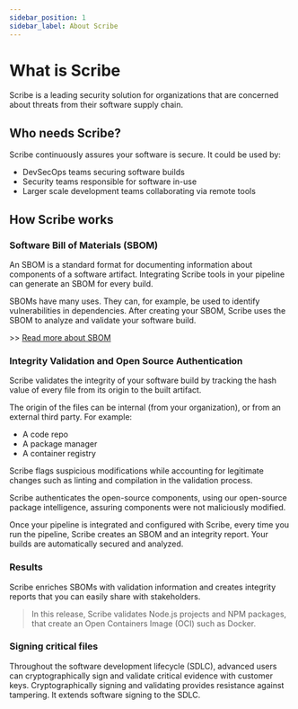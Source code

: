 ```yaml
---
sidebar_position: 1
sidebar_label: About Scribe
---
```

# What is Scribe

Scribe is a leading security solution for organizations that are concerned about threats from their software supply chain.

## Who needs Scribe? ##

Scribe continuously assures your software is secure. It could be used by:

- DevSecOps teams securing software builds
- Security teams responsible for software in-use
- Larger scale development teams collaborating via remote tools


## How Scribe works  

### Software Bill of Materials (SBOM) 

An SBOM is a standard format for documenting information about components of a software artifact.  Integrating Scribe tools in your pipeline can generate an SBOM for every build.

SBOMs have many uses. They can, for example, be used to identify vulnerabilities in dependencies.
After creating your SBOM, Scribe uses the SBOM to analyze and validate your software build. 


\>\> [Read more about SBOM](https://scribesecurity.com/sbom/)
### Integrity Validation and Open Source Authentication 

 Scribe validates the integrity of your software build by tracking the hash value of every file from its origin to the built artifact.


The origin of the files can be internal (from your organization), or from an external third party. For example: 

  - A code repo
  - A package manager
  - A container registry

Scribe flags suspicious modifications while accounting for legitimate changes such as linting and compilation in the validation process.

Scribe authenticates the open-source components, using our open-source package intelligence, assuring components were not maliciously modified.

Once your pipeline is integrated and configured with Scribe, every time you run the pipeline, Scribe creates an SBOM and an integrity report. Your builds are automatically secured and analyzed. 

### Results
Scribe enriches SBOMs with validation information and creates integrity reports that you can easily share with stakeholders.
> In this release, Scribe validates Node.js projects and NPM packages, that create an Open Containers Image (OCI) such as Docker.

### Signing critical files 

Throughout the software development lifecycle (SDLC), advanced users can cryptographically sign and validate critical evidence with customer keys. Cryptographically signing and validating provides resistance against tampering. It extends software signing to the SDLC.


